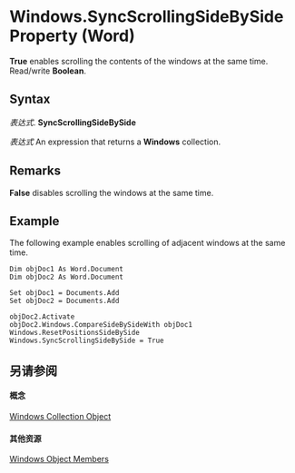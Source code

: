 
# Windows.SyncScrollingSideBySide Property (Word)

 **True** enables scrolling the contents of the windows at the same time. Read/write **Boolean**.


## Syntax

 _表达式_. **SyncScrollingSideBySide**

 _表达式_ An expression that returns a **Windows** collection.


## Remarks

 **False** disables scrolling the windows at the same time.


## Example

The following example enables scrolling of adjacent windows at the same time.


```
Dim objDoc1 As Word.Document 
Dim objDoc2 As Word.Document 
 
Set objDoc1 = Documents.Add 
Set objDoc2 = Documents.Add 
 
objDoc2.Activate 
objDoc2.Windows.CompareSideBySideWith objDoc1 
Windows.ResetPositionsSideBySide 
Windows.SyncScrollingSideBySide = True
```


## 另请参阅


#### 概念


[Windows Collection Object](377b493b-e73c-0132-869c-3876c3beaef7.md)
#### 其他资源


[Windows Object Members](http://msdn.microsoft.com/library/4a0863e6-b72c-fc50-95ac-3e9a0d231626%28Office.15%29.aspx)